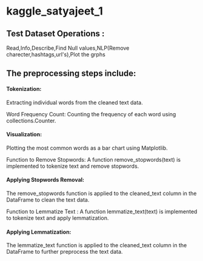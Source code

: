 # kaggle_satyajeet_1

## Test Dataset Operations : 
Read,Info,Describe,Find Null values,NLP(Remove charecter,hashtags,url's),Plot the grphs





## The preprocessing steps include:

#### Tokenization: 
Extracting individual words from the cleaned text data.

Word Frequency Count: Counting the frequency of each word using collections.Counter.

#### Visualization: 
Plotting the most common words as a bar chart using Matplotlib.

Function to Remove Stopwords: A function remove_stopwords(text) is implemented to tokenize text and remove  stopwords.

#### Applying Stopwords Removal: 
The remove_stopwords function is applied to the cleaned_text column in the DataFrame to clean the text data.


Function to Lemmatize Text : A function lemmatize_text(text) is implemented to tokenize text and apply lemmatization.

#### Applying Lemmatization: 
The lemmatize_text function is applied to the cleaned_text column in the DataFrame to further preprocess the text data.